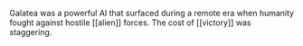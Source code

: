 Galatea was a powerful AI that surfaced during a remote era when humanity fought against hostile [[alien]] forces. The cost of [[victory]] was staggering. 